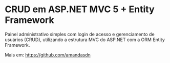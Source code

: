 # CRUD em ASP.NET MVC 5 + Entity Framework

Painel administrativo simples com login de acesso e gerenciamento de usuários (CRUD), utilizando a estrutura MVC do ASP.NET com a ORM Entity Framework.

Mais em: https://github.com/amandasdn
